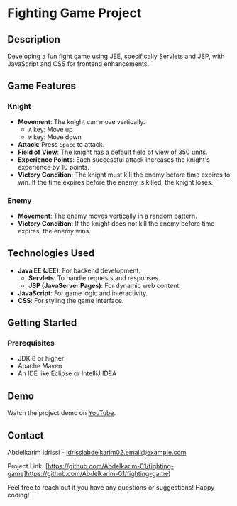 # Fighting Game Project

## Description

Developing a fun fight game using JEE, specifically Servlets and JSP, with JavaScript and CSS for frontend enhancements.

## Game Features

### Knight

- **Movement**: The knight can move vertically.
  - `A` key: Move up
  - `W` key: Move down
- **Attack**: Press `Space` to attack.
- **Field of View**: The knight has a default field of view of 350 units.
- **Experience Points**: Each successful attack increases the knight's experience by 10 points.
- **Victory Condition**: The knight must kill the enemy before time expires to win. If the time expires before the enemy is killed, the knight loses.

### Enemy

- **Movement**: The enemy moves vertically in a random pattern.
- **Victory Condition**: If the knight does not kill the enemy before time expires, the enemy wins.

## Technologies Used

- **Java EE (JEE)**: For backend development.
  - **Servlets**: To handle requests and responses.
  - **JSP (JavaServer Pages)**: For dynamic web content.
- **JavaScript**: For game logic and interactivity.
- **CSS**: For styling the game interface.

## Getting Started
### Prerequisites

- JDK 8 or higher
- Apache Maven
- An IDE like Eclipse or IntelliJ IDEA
## Demo

Watch the project demo on [YouTube](https://youtu.be/wqMFS30dMFI?si=w2MQcixHUSLMA5pf).

## Contact

Abdelkarim Idrissi - [idrissiabdelkarim02.email@example.com](mailto:idrissiabdelkarim02.email@example.com)

Project Link: [https://github.com/Abdelkarim-01/fighting-game]https://github.com/Abdelkarim-01/fighting-game)

Feel free to reach out if you have any questions or suggestions! Happy coding!
